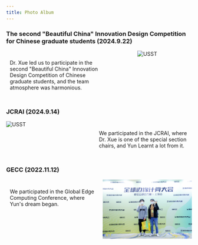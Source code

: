 ```yaml
---
title: Photo Album
---
```

### The second "Beautiful China" Innovation Design Competition for Chinese graduate students (2024.9.22)
<div style="display: flex; align-items: flex-start;">
    <div style="flex: 1; padding: 10px;">
        <p>Dr. Xue led us to participate in the second "Beautiful China" Innovation Design Competition of Chinese graduate students, and the team atmosphere was harmonious.</p>
    </div>
    <div style="flex: 1; text-align: center;">
        <img src="../pic/2024-2.jpg" alt="USST" style="width: 100%; max-height: 300px; height: auto;">
    </div>
</div>


### JCRAI (2024.9.14)
<div style="display: flex; align-items: flex-start;">
    <div style="flex: 1; text-align: left;">  <!-- 修改为左对齐 -->
        <img src="../pic/2024-1.jpg" alt="USST" style="width: 100%; max-height: 300px; height: auto;">
    </div>
    <div style="flex: 1; padding: 10px;">
        <p>We participated in the JCRAI, where Dr. Xue is one of the special section chairs, and Yun Learnt a lot from it.</p>
    </div>
</div>

### GECC (2022.11.12)
<div style="display: flex; align-items: flex-start;">
    <div style="flex: 1; padding: 10px;">
        <p>We participated in the Global Edge Computing Conference, where Yun's dream began.</p>
    </div>
    <div style="flex: 1; text-align: center;">
        <img src="../pic/2022-1.jpg" alt="USST" style="width: 100%; max-height: 300px; height: auto;">
    </div>
</div>


<!-- ---
title: album
---

# Image Gallery

<div style="display: flex; align-items: center;">
    <img src="../pic/2024-2.jpg" alt="Image 1 Description" style="width: 300px; margin-right: 20px;">
    <div>
        ## Image 1 Title
        This is the description for Image 1. Here you can provide more background information or related content.
    </div>
</div>

---

<div style="display: flex; flex-direction: row-reverse; align-items: center;">
    <img src="../pic/2024-1.jpg" alt="Image 2 Description" style="width: 300px; margin-left: 20px;">
    <div>
        ## Image 2 Title
        This is the description for Image 2. You can also add some interesting facts or related information here.
    </div>
</div>

---

<div style="display: flex; align-items: center;">
    <img src="../pic/2022-1.jpg" alt="Image 3 Description" style="width: 300px; margin-right: 20px;">
    <div>
        ## Image 3 Title
        This is the description for Image 3. You can add more details here, or describe the importance of this image.
    </div>
</div>

---
 -->
